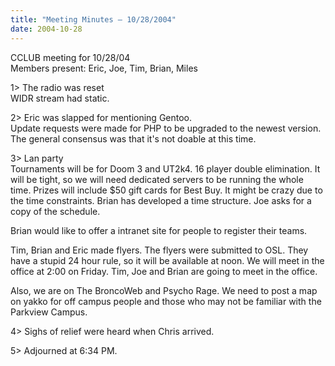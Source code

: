 ```yaml
---
title: "Meeting Minutes – 10/28/2004"
date: 2004-10-28
---
```

CCLUB meeting for 10/28/04<br>
Members present: Eric, Joe, Tim, Brian, Miles<p>

1> The radio was reset<br>
WIDR stream had static.<p>

2> Eric was slapped for mentioning Gentoo.<br>
Update requests were made for PHP to be upgraded to the newest version.  The
general consensus was that it's not doable at this time.<p>

3> Lan party<br>
Tournaments will be for Doom 3 and UT2k4.  16 player double elimination.  It
will be tight, so we will need dedicated servers to be running the whole time.
Prizes will include $50 gift cards for Best Buy.  It might be crazy due to the
time constraints.  Brian has developed a time structure.  Joe asks for a copy
of the schedule.<p>

Brian would like to offer a intranet site for people to register their
teams.<p>

Tim, Brian and Eric made flyers.  The flyers were submitted to OSL.  They have
a stupid 24 hour rule, so it will be available at noon.  We will meet in the
office at 2:00 on Friday.  Tim, Joe and Brian are going to meet in the
office.<p>

Also, we are on The BroncoWeb and Psycho Rage.  We need to post a map on yakko
for off campus people and those who may not be familiar with the Parkview
Campus.<p>

4> Sighs of relief were heard when Chris arrived.<p>

5> Adjourned at 6:34 PM.<p>


